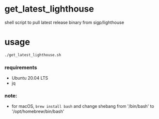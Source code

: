 # get_latest_lighthouse
shell script to pull latest release binary from sigp/lighthouse

# usage
```zsh 
./get_latest_lighthouse.sh
```
### requirements
- Ubuntu 20.04 LTS
- jq 

### note:
- for macOS, ```brew install bash``` and change shebang from '/bin/bash' to '/opt/homebrew/bin/bash'
